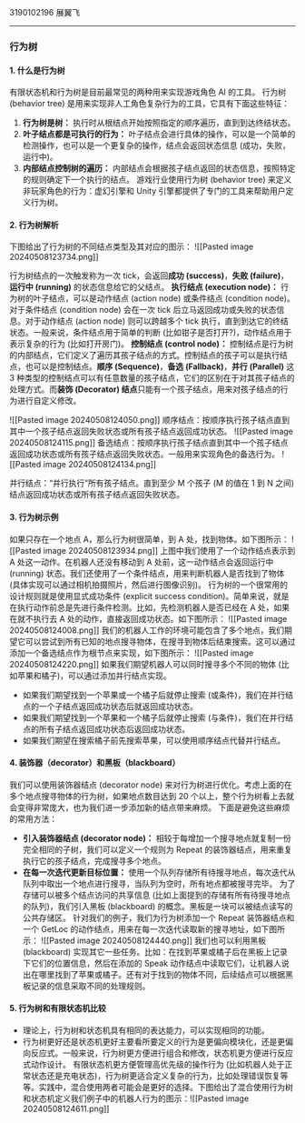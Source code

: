 3190102196 展翼飞
***
### 行为树
#### 1. 什么是行为树
有限状态机和行为树是目前最常见的两种用来实现游戏角色 AI 的工具。
行为树 (behavior tree) 是用来实现非人工角色复杂行为的工具，它具有下面这些特征：
1. **行为树是树：** 执行时从根结点开始按照指定的顺序遍历，直到到达终结状态。
2. **叶子结点都是可执行的行为：** 叶子结点会进行具体的操作，可以是一个简单的检测操作，也可以是一个更复杂的操作，结点会返回状态信息 (成功，失败，运行中)。
3. **内部结点控制树的遍历：** 内部结点会根据孩子结点返回的状态信息，按照特定的规则确定下一个执行的结点。
游戏行业使用行为树 (behavior tree) 来定义非玩家角色的行为：虚幻引擎和 Unity 引擎都提供了专门的工具来帮助用户定义行为树。

#### 2. 行为树解析
下图给出了行为树的不同结点类型及其对应的图示：
![[Pasted image 20240508123734.png]]

行为树结点的一次触发称为一次 tick，会返回**成功 (success)**，**失败 (failure)**，**运行中 (running)** 的状态信息给它的父结点。
**执行结点 (execution node)：** 行为树的叶子结点，可以是动作结点 (action node) 或条件结点 (condition node)。对于条件结点 (condition node) 会在一次 tick 后立马返回成功或失败的状态信息。对于动作结点 (action node) 则可以跨越多个 tick 执行，直到到达它的终结状态。一般来说，条件结点用于简单的判断 (比如钳子是否打开?)，动作结点用于表示复杂的行为 (比如打开房门)。
**控制结点 (control node)：** 控制结点是行为树的内部结点，它们定义了遍历其孩子结点的方式。控制结点的孩子可以是执行结点，也可以是控制结点。**顺序 (Sequence)**，**备选 (Fallback)**，**并行 (Parallel)** 这 3 种类型的控制结点可以有任意数量的孩子结点，它们的区别在于对其孩子结点的处理方式。而**装饰 (Decorator) 结点**只能有一个孩子结点，用来对孩子结点的行为进行自定义修改。

![[Pasted image 20240508124050.png]]
顺序结点：按顺序执行孩子结点直到其中一个孩子结点返回失败状态或所有孩子结点返回成功状态。
![[Pasted image 20240508124115.png]]
备选结点：按顺序执行孩子结点直到其中一个孩子结点返回成功状态或所有孩子结点返回失败状态。一般用来实现角色的备选行为。
![[Pasted image 20240508124134.png]]

并行结点：“并行执行”所有孩子结点。直到至少 M 个孩子 (M 的值在 1 到 N 之间) 结点返回成功状态或所有孩子结点返回失败状态。

#### 3. 行为树示例
如果只存在一个地点 A，那么行为树很简单，到 A 处，找到物体。如下图所示：
![[Pasted image 20240508123934.png]]
上图中我们使用了一个动作结点表示到 A 处这一动作。在机器人还没有移动到 A 处前，这一动作结点会返回运行中 (running) 状态。我们还使用了一个条件结点，用来判断机器人是否找到了物体 (具体实现可以通过相机拍摄照片，然后进行图像识别)。
行为树的一个很常用的设计规则就是使用显式成功条件 (explicit success condition)。简单来说，就是在执行动作前总是先进行条件检测。比如，先检测机器人是否已经在 A 处，如果在就不执行去 A 处的动作，直接返回成功状态。如下图所示：
![[Pasted image 20240508124008.png]]
我们的机器人工作的环境可能包含了多个地点，我们期望它可以尝试到所有已知的地点搜寻物体，在搜寻到物体后结束搜索。这可以通过添加一个备选结点作为根节点来实现，如下图所示：
![[Pasted image 20240508124220.png]]
如果我们期望机器人可以同时搜寻多个不同的物体 (比如苹果和橘子)，可以通过添加并行结点实现。

- 如果我们期望找到一个苹果或一个橘子后就停止搜索 (或条件)，我们在并行结点的一个子结点返回成功状态后就返回成功状态。
- 如果我们期望找到一个苹果和一个橘子后就停止搜索 (与条件)，我们在并行结点的所有子结点返回成功状态后返回成功状态。
- 如果我们期望在搜索橘子前先搜索苹果，可以使用顺序结点代替并行结点。

#### 4.  装饰器（decorator）和黑板（blackboard）
我们可以使用装饰器结点 (decorator node) 来对行为树进行优化。考虑上面的在多个地点搜寻物体的行为树，如果地点数目达到 20 个以上，整个行为树看上去就会变得非常庞大，也为我们进一步添加新的结点带来麻烦。
下面是避免这些麻烦的常用方法：
- **引入装饰器结点 (decorator node)：** 相较于每增加一个搜寻地点就复制一份完全相同的子树，我们可以定义一个规则为 Repeat 的装饰器结点，用来重复执行它的孩子结点，完成搜寻多个地点。
- **在每一次迭代更新目标位置：** 使用一个队列存储所有待搜寻地点，每次迭代从队列中取出一个地点进行搜寻，当队列为空时，所有地点都被搜寻完毕。
为了存储可以被多个结点访问的共享信息 (比如上面提到的存储有所有待搜寻地点的队列)，我们引入黑板 (blackboard) 的概念。黑板是一块可以被结点读写的公共存储区。
针对我们的例子，我们为行为树添加一个 Repeat 装饰器结点和一个 GetLoc 的动作结点，用来在每一次迭代读取新的搜寻地址，如下图所示：
![[Pasted image 20240508124440.png]]
我们也可以利用黑板 (blackboard) 实现其它一些任务。比如：在找到苹果或橘子后在黑板上记录下它们的位置信息，然后在添加的 Speak 动作结点中读取它们，让机器人说出在哪里找到了苹果或橘子。还有对于找到的物体不同，后续结点可以根据黑板记录的信息采取不同的处理规则。

#### 5. 行为树和有限状态机比较
- 理论上，行为树和状态机具有相同的表达能力，可以实现相同的功能。
- 行为树更好还是状态机更好主要看所要定义的行为是更偏向模块化，还是更偏向反应式。一般来说，行为树更方便进行组合和修改，状态机更方便进行反应式动作设计。
有限状态机更方便管理高优先级的操作行为 (比如机器人处于正常状态还是充电状态)，行为树更适合定义复杂的行为，比如处理错误恢复等等。实践中，混合使用两者可能会是更好的选择。下图给出了混合使用行为树和状态机定义我们例子中的机器人行为的图示：![[Pasted image 20240508124611.png]]